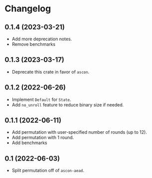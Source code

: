 # Changelog

## 0.1.4 (2023-03-21)

* Add more deprecation notes.
* Remove benchmarks

## 0.1.3 (2023-03-17)

* Deprecate this crate in favor of `ascon`.

## 0.1.2 (2022-06-26)

* Implement `Default` for `State`.
* Add `no_unroll` feature to reduce binary size if needed.

## 0.1.1 (2022-06-11)

* Add permutation with user-specified number of rounds (up to 12).
* Add permutation with 1 round.
* Add benchmarks

## 0.1 (2022-06-03)

* Split permutation off of `ascon-aead`.
